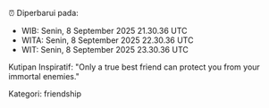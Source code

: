 ⏰ Diperbarui pada:
- WIB: Senin, 8 September 2025 21.30.36 UTC
- WITA: Senin, 8 September 2025 22.30.36 UTC
- WIT: Senin, 8 September 2025 23.30.36 UTC

Kutipan Inspiratif:
"Only a true best friend can protect you from your immortal enemies."


Kategori: friendship

